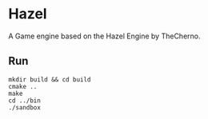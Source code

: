 # Hazel
A Game engine based on the Hazel Engine by TheCherno.

## Run
```
mkdir build && cd build
cmake ..
make
cd ../bin
./sandbox
```